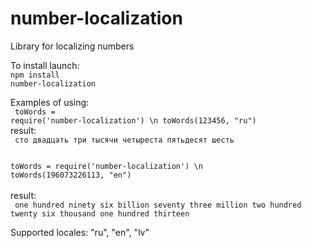 # number-localization
Library for localizing numbers

To install launch:
<br/>
<code>npm install number-localization</code>

Examples of using:
<br/>
<code>
toWords = require('number-localization') \n
toWords(123456, "ru")
</code><br/>
result:<br/>
<code> сто двадцать три тысячи четыреста пятьдесят шесть </code>

<code>
toWords = require('number-localization') \n
toWords(196073226113, "en")
</code><br/>
result:<br/>
<code> one hundred ninety six billion seventy three million two hundred twenty six thousand one hundred thirteen  </code>


Supported locales: "ru", "en", "lv"
